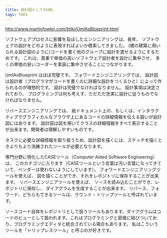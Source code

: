 ```yaml
---
title: 設計図としてのUML
tags: TAGS
---
```


http://www.martinfowler.com/bliki/UmlAsBlueprint.html

ソフトウェアプロセスに影響を及ぼしたエンジニアリングは、長年、
ソフトウェアの設計をどのように表現すればよいか模索してきました。
(橋の建築に用いられる設計図のように)コードを書く他のグループに設計を渡せるようにするためです。
これは、貴重で単価の高いソフトウェア設計者を設計に集中させ、
多くの単価の安いコーダーを実装に集中させることにつながります。

UmlAsBlueprint はほぼ完璧です。
フォワードエンジニアリングでは、
設計図は設計者（プログラマがコードを書くのに詳細な設計をつくるひと）によって作られるのが理想的です。
設計は完璧でなければなりません。
設計事項は決定されており、
プログラミングは何も考えず、ただただ忠実に設計に従うものでなければなりません。

リバースエンジニアリングでは、
紙ドキュメント上の、もしくは、インタラクティブでグラフィカルなブラウザ上にあるコードの詳細情報を伝える狙いが設計図にはあります。
設計図は図を用いてクラスの詳細情報をすべて表示することが出来ます。開発者は理解しやすいものです。

タスクに必要な詳細情報を取り扱うため、設計図を描くには、スケッチを描くときよりもより洗練されたツールが必要となります。

専門分野に特化したCASEツール（Computer Aided Software Engineering）は、
このカテゴリに入ります（CASEツールという言葉は汚い言葉になってきていて、ベンダーは使わないようにしています）。
フォワードエンジニアリングツールを使えば、
図を描くことができ、それをレポジトリに保存することが出来ます。
リバースエンジニアツールを使えば、
ソースを読み込むことができ、レポジトリに保存し、
ダイアグラムを生成することが出来ます。
リバース、フォワード、どちらもできるツールは、ラウンド・トリップツールと呼ばれています。

ソースコード自体をレポジトリとして扱うツールもあります。ダイアグラムはコードのビューとして扱われます。これはプログラミングと密接に結びついており、プログラミングエディタと統合されている場合もあります。
私はこういうツールを「トリップレスツール」と呼ぶのが好きです。
